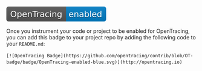 [![OpenTracing Badge](https://github.com/opentracing/contrib/blob/OT-badge/badge/OpenTracing-enabled-blue.svg)](http://opentracing.io)

Once you instrument your code or project to be enabled for OpenTracing, you can add this badge to your project repo by adding the following code to your `README.md`:

`[![OpenTracing Badge](https://github.com/opentracing/contrib/blob/OT-badge/badge/OpenTracing-enabled-blue.svg)](http://opentracing.io)`
